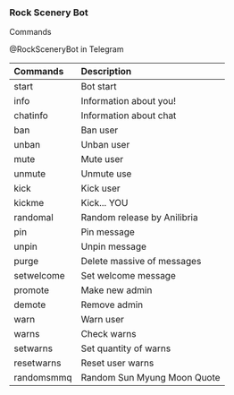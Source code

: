 ### Rock Scenery Bot

Commands

@RockSceneryBot in Telegram

| Commands   | Description                 |
| :--------- | :-------------------------- |
| start      | Bot start                   |
| info       | Information about you!      |
| chatinfo   | Information about chat      |
| ban        | Ban user                    |
| unban      | Unban user                  |
| mute       | Mute user                   |
| unmute     | Unmute use                  |
| kick       | Kick user                   |
| kickme     | Kick... YOU                 |
| randomal   | Random release by Anilibria |
| pin        | Pin message                 |
| unpin      | Unpin message               |
| purge      | Delete massive of messages  |
| setwelcome | Set welcome message         |
| promote    | Make new admin              |
| demote     | Remove admin                |
| warn       | Warn user                   |
| warns      | Check warns                 |
| setwarns   | Set quantity of warns       |
| resetwarns | Reset user warns            |
| randomsmmq | Random Sun Myung Moon Quote |

